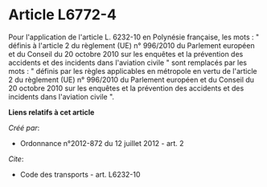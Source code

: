 # Article L6772-4

Pour l'application de l'article L. 6232-10 en Polynésie française, les mots : " définis à l'article 2 du règlement (UE) n°
996/2010 du Parlement européen et du Conseil du 20 octobre 2010 sur les enquêtes et la prévention des accidents et des
incidents dans l'aviation civile " sont remplacés par les mots : " définis par les règles applicables en métropole en vertu
de l'article 2 du règlement (UE) n° 996/2010 du Parlement européen et du Conseil du 20 octobre 2010 sur les enquêtes et la
prévention des accidents et des incidents dans l'aviation civile ".

**Liens relatifs à cet article**

_Créé par_:

  - Ordonnance n°2012-872 du 12 juillet 2012 - art. 2

_Cite_:

  - Code des transports - art. L6232-10
